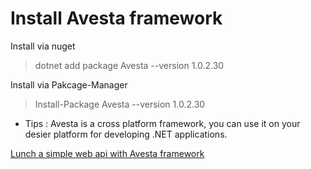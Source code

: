 # Install Avesta framework
Install via nuget
> dotnet add package Avesta --version 1.0.2.30

Install via Pakcage-Manager
> Install-Package Avesta --version 1.0.2.30


* Tips : Avesta is a cross platform framework, you can use it on your desier platform for developing .NET applications.


 [Lunch a simple web api with Avesta framework](./QuickStartOnWebApi/QuckStartOnWebAPI.md)
